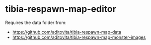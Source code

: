 # tibia-respawn-map-editor

Requires the data folder from:
- https://github.com/aditovita/tibia-respawn-map-data
- https://github.com/aditovita/tibia-respawn-map-monster-images